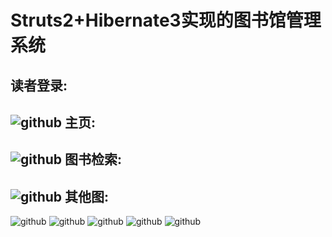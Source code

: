 Struts2+Hibernate3实现的图书馆管理系统 
===========================
读者登录:
---------------------------
![github](http://img.my.csdn.net/uploads/201304/20/1366465057_6889.PNG "github")
主页:
---------------------------
![github](http://img.my.csdn.net/uploads/201304/20/1366465748_8054.PNG "github")
图书检索:
---------------------------
![github](http://img.my.csdn.net/uploads/201304/20/1366465449_5958.PNG "github")
其他图:
---------------------------
![github](http://img.blog.csdn.net/20130427171017361 "github")
![github](http://img.blog.csdn.net/20130427171053985 "github")
![github](http://img.blog.csdn.net/20130427171105047 "github")
![github](http://img.blog.csdn.net/20130427171114431 "github")
![github](http://img.blog.csdn.net/20130427171129102 "github")
